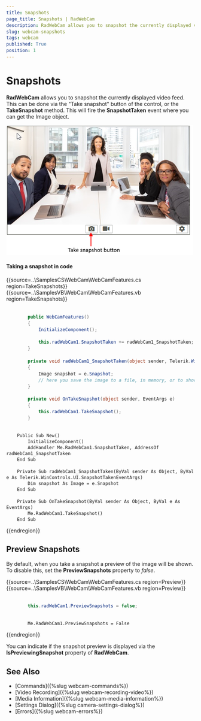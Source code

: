 ```yaml
---
title: Snapshots
page_title: Snapshots | RadWebCam
description: RadWebCam allows you to snapshot the currently displayed video feed.   
slug: webcam-snapshots
tags: webcam
published: True
position: 1
---
```


# Snapshots

**RadWebCam** allows you to snapshot the currently displayed video feed. This can be done via the "Take snapshot" button of the control, or the **TakeSnapshot** method. This will fire the **SnapshotTaken** event where you can get the Image object.

![webcam-snapshots 001](images/webcam-snapshots001.png)

#### Taking a snapshot in code

{{source=..\SamplesCS\WebCam\WebCamFeatures.cs region=TakeSnapshots}} 
{{source=..\SamplesVB\WebCam\WebCamFeatures.vb region=TakeSnapshots}} 

````C#

        public WebCamFeatures()
        {
            InitializeComponent();

            this.radWebCam1.SnapshotTaken += radWebCam1_SnapshotTaken;
        }

        private void radWebCam1_SnapshotTaken(object sender, Telerik.WinControls.UI.SnapshotTakenEventArgs e)
        {
            Image snapshot = e.Snapshot;
            // here you save the image to a file, in memory, or to show it in the UI 
        }

        private void OnTakeSnapshot(object sender, EventArgs e)
        {
            this.radWebCam1.TakeSnapshot();
        }

````
````VB.NET

    Public Sub New()
        InitializeComponent()
        AddHandler Me.RadWebCam1.SnapshotTaken, AddressOf radWebCam1_SnapshotTaken
    End Sub

    Private Sub radWebCam1_SnapshotTaken(ByVal sender As Object, ByVal e As Telerik.WinControls.UI.SnapshotTakenEventArgs)
        Dim snapshot As Image = e.Snapshot
    End Sub

    Private Sub OnTakeSnapshot(ByVal sender As Object, ByVal e As EventArgs)
        Me.RadWebCam1.TakeSnapshot()
    End Sub

````

{{endregion}} 


## Preview Snapshots

By default, when you take a snapshot a preview of the image will be shown. To disable this, set the **PreviewSnapshots** property to *false*.

{{source=..\SamplesCS\WebCam\WebCamFeatures.cs region=Preview}} 
{{source=..\SamplesVB\WebCam\WebCamFeatures.vb region=Preview}} 

````C#

        this.radWebCam1.PreviewSnapshots = false;

````
````VB.NET

        Me.RadWebCam1.PreviewSnapshots = False

````

{{endregion}} 

You can indicate if the snapshot preview is displayed via the **IsPreviewingSnapshot** property of **RadWebCam**.

## See Also
* [Commands]({%slug webcam-commands%})
* [Video Recording]({%slug webcam-recording-video%})
* [Media Information]({%slug webcam-media-information%})
* [Settings Dialog]({%slug camera-settings-dialog%})
* [Errors]({%slug webcam-errors%})

